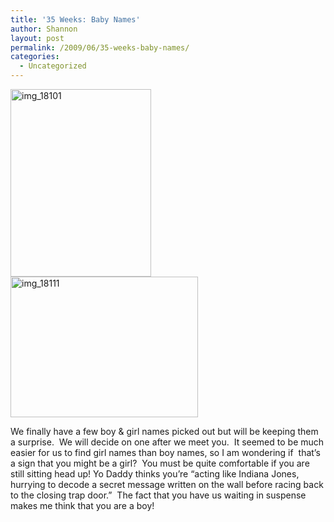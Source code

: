 ```yaml
---
title: '35 Weeks: Baby Names'
author: Shannon
layout: post
permalink: /2009/06/35-weeks-baby-names/
categories:
  - Uncategorized
---
```

[<img class="alignnone size-medium wp-image-661" title="img_18101" src="http://braunerpots.com/blog/wp-content/uploads/2009/06/img_18101-225x300.jpg" alt="img_18101" width="225" height="300" />][1] [<img class="alignnone size-medium wp-image-660" title="img_18111" src="http://braunerpots.com/blog/wp-content/uploads/2009/06/img_18111-300x225.jpg" alt="img_18111" width="300" height="225" />][2]

<span id="__caret">We finally have a few boy & girl names picked out but will be keeping them a surprise.  We will decide on one after we meet you.  It seemed to be much easier for us to find girl names than boy names, so I am wondering if  that&#8217;s a sign that you might be a girl?  You must be quite comfortable if you are still sitting head up!</span> Yo Daddy thinks you&#8217;re &#8220;acting like Indiana Jones, hurrying to decode a secret message written on the wall before racing back to the closing trap door.&#8221;  The fact that you have us waiting in suspense makes me think that you are a boy!

 [1]: http://braunerpots.com/blog/wp-content/uploads/2009/06/img_18101.jpg
 [2]: http://braunerpots.com/blog/wp-content/uploads/2009/06/img_18111.jpg